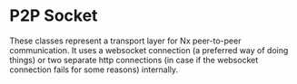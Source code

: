 # P2P Socket
These classes represent a transport layer for Nx peer-to-peer communication. It uses a websocket
connection (a preferred way of doing things) or two separate http connections (in case if the
websocket connection fails for some reasons) internally.